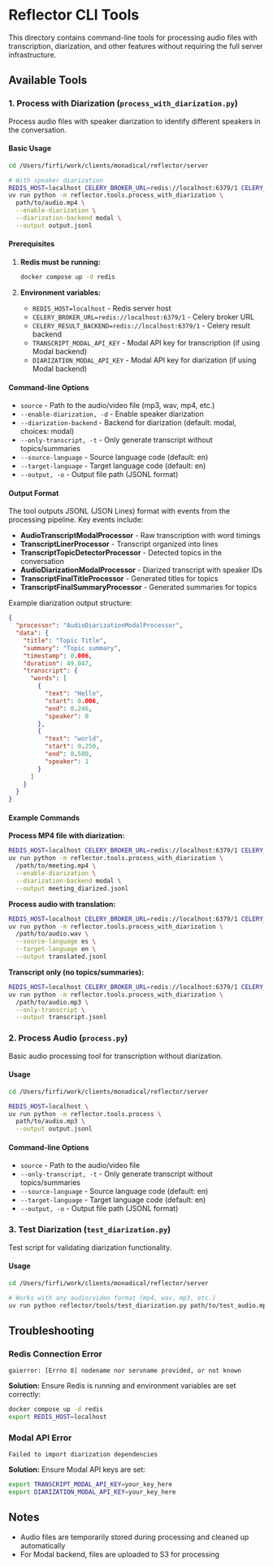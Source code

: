 # Reflector CLI Tools

This directory contains command-line tools for processing audio files with transcription, diarization, and other features without requiring the full server infrastructure.

## Available Tools

### 1. Process with Diarization (`process_with_diarization.py`)

Process audio files with speaker diarization to identify different speakers in the conversation.

#### Basic Usage

```bash
cd /Users/firfi/work/clients/monadical/reflector/server

# With speaker diarization
REDIS_HOST=localhost CELERY_BROKER_URL=redis://localhost:6379/1 CELERY_RESULT_BACKEND=redis://localhost:6379/1 \
uv run python -m reflector.tools.process_with_diarization \
  path/to/audio.mp4 \
  --enable-diarization \
  --diarization-backend modal \
  --output output.jsonl
```

#### Prerequisites

1. **Redis must be running:**
   ```bash
   docker compose up -d redis
   ```

2. **Environment variables:**
   - `REDIS_HOST=localhost` - Redis server host
   - `CELERY_BROKER_URL=redis://localhost:6379/1` - Celery broker URL
   - `CELERY_RESULT_BACKEND=redis://localhost:6379/1` - Celery result backend
   - `TRANSCRIPT_MODAL_API_KEY` - Modal API key for transcription (if using Modal backend)
   - `DIARIZATION_MODAL_API_KEY` - Modal API key for diarization (if using Modal backend)

#### Command-line Options

- `source` - Path to the audio/video file (mp3, wav, mp4, etc.)
- `--enable-diarization, -d` - Enable speaker diarization
- `--diarization-backend` - Backend for diarization (default: modal, choices: modal)
- `--only-transcript, -t` - Only generate transcript without topics/summaries
- `--source-language` - Source language code (default: en)
- `--target-language` - Target language code (default: en)
- `--output, -o` - Output file path (JSONL format)

#### Output Format

The tool outputs JSONL (JSON Lines) format with events from the processing pipeline. Key events include:

- **AudioTranscriptModalProcessor** - Raw transcription with word timings
- **TranscriptLinerProcessor** - Transcript organized into lines
- **TranscriptTopicDetectorProcessor** - Detected topics in the conversation
- **AudioDiarizationModalProcessor** - Diarized transcript with speaker IDs
- **TranscriptFinalTitleProcessor** - Generated titles for topics
- **TranscriptFinalSummaryProcessor** - Generated summaries for topics

Example diarization output structure:
```json
{
  "processor": "AudioDiarizationModalProcessor",
  "data": {
    "title": "Topic Title",
    "summary": "Topic summary",
    "timestamp": 0.006,
    "duration": 49.047,
    "transcript": {
      "words": [
        {
          "text": "Hello",
          "start": 0.006,
          "end": 0.246,
          "speaker": 0
        },
        {
          "text": "world",
          "start": 0.250,
          "end": 0.500,
          "speaker": 1
        }
      ]
    }
  }
}
```

#### Example Commands

**Process MP4 file with diarization:**
```bash
REDIS_HOST=localhost CELERY_BROKER_URL=redis://localhost:6379/1 CELERY_RESULT_BACKEND=redis://localhost:6379/1 \
uv run python -m reflector.tools.process_with_diarization \
  /path/to/meeting.mp4 \
  --enable-diarization \
  --diarization-backend modal \
  --output meeting_diarized.jsonl
```

**Process audio with translation:**
```bash
REDIS_HOST=localhost CELERY_BROKER_URL=redis://localhost:6379/1 CELERY_RESULT_BACKEND=redis://localhost:6379/1 \
uv run python -m reflector.tools.process_with_diarization \
  /path/to/audio.wav \
  --source-language es \
  --target-language en \
  --output translated.jsonl
```

**Transcript only (no topics/summaries):**
```bash
REDIS_HOST=localhost CELERY_BROKER_URL=redis://localhost:6379/1 CELERY_RESULT_BACKEND=redis://localhost:6379/1 \
uv run python -m reflector.tools.process_with_diarization \
  /path/to/audio.mp3 \
  --only-transcript \
  --output transcript.jsonl
```

### 2. Process Audio (`process.py`)

Basic audio processing tool for transcription without diarization.

#### Usage

```bash
cd /Users/firfi/work/clients/monadical/reflector/server

REDIS_HOST=localhost \
uv run python -m reflector.tools.process \
  path/to/audio.mp3 \
  --output output.jsonl
```

#### Command-line Options

- `source` - Path to the audio/video file
- `--only-transcript, -t` - Only generate transcript without topics/summaries
- `--source-language` - Source language code (default: en)
- `--target-language` - Target language code (default: en)
- `--output, -o` - Output file path (JSONL format)

### 3. Test Diarization (`test_diarization.py`)

Test script for validating diarization functionality.

#### Usage

```bash
cd /Users/firfi/work/clients/monadical/reflector/server

# Works with any audio/video format (mp4, wav, mp3, etc.)
uv run python reflector/tools/test_diarization.py path/to/test_audio.mp4
```


## Troubleshooting

### Redis Connection Error
```
gaierror: [Errno 8] nodename nor servname provided, or not known
```
**Solution:** Ensure Redis is running and environment variables are set correctly:
```bash
docker compose up -d redis
export REDIS_HOST=localhost
```

### Modal API Error
```
Failed to import diarization dependencies
```
**Solution:** Ensure Modal API keys are set:
```bash
export TRANSCRIPT_MODAL_API_KEY=your_key_here
export DIARIZATION_MODAL_API_KEY=your_key_here
```

## Notes

- Audio files are temporarily stored during processing and cleaned up automatically
- For Modal backend, files are uploaded to S3 for processing
